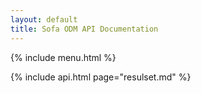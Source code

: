 ```yaml
---
layout: default
title: Sofa ODM API Documentation
---
```


{% include menu.html %}

{% include api.html page="resulset.md" %}
